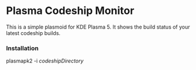 # Plasma Codeship Monitor

This is a simple plasmoid for KDE Plasma 5. It shows the build status of your latest codeship builds.

### Installation

plasmapk2 -i *codeshipDirectory*
